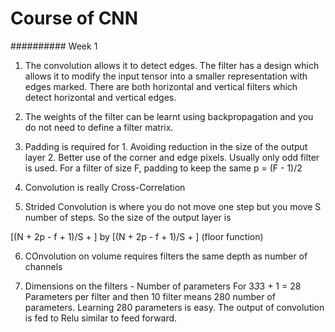 
# Course of CNN

########## Week 1
1. The convolution allows it to detect edges. The filter has a design which allows it to modify the input tensor into a smaller representation 
with edges marked. There are both horizontal and vertical filters which detect horizontal and vertical edges. 

2. The weights of the filter can be learnt using backpropagation and you do not need to define a filter matrix.

3. Padding is required for 1. Avoiding reduction in the size of the output layer 2. Better use of the corner and edge pixels. Usually only 
odd filter is used. For a filter of size F, padding to keep the same p = (F - 1)/2

4. Convolution is really Cross-Correlation

5. Strided Convolution is where you do not move one step but you move S number of steps. So the size of the output layer is 

[(N + 2p - f + 1)/S + ] by [(N + 2p - f + 1)/S + ] (floor function)

6. COnvolution on volume requires filters the same depth as number of channels

7. Dimensions on the filters - Number of parameters For 3*3*3 + 1 = 28 Parameters per filter and then 10 filter means 280 number of parameters. Learning 280 parameters is easy. The output of convolution is fed to Relu similar to feed forward.
